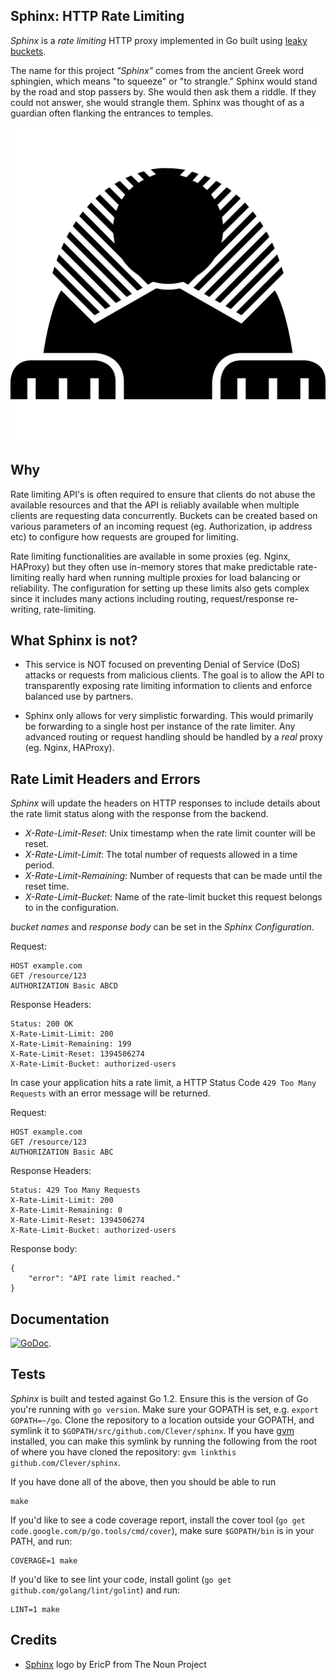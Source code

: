 ## Sphinx: HTTP Rate Limiting

_Sphinx_ is a _rate limiting_ HTTP proxy implemented in Go built using 
[leaky buckets](https://github.com/Clever/leakybucket).

The name for this project _"Sphinx"_ comes from the ancient Greek word sphingien, which means "to squeeze" or "to strangle." 
Sphinx would stand by the road and stop passers by. She would then ask them a riddle. If they could not answer, 
she would strangle them. Sphinx was thought of as a guardian often flanking the entrances to temples.

![Sphinx](logo.png)

## Why

Rate limiting API's is often required to ensure that clients do not abuse the available resources
and that the API is reliably available when multiple clients are requesting data concurrently. Buckets
can be created based on various parameters of an incoming request (eg. Authorization, ip address etc) to
configure how requests are grouped for limiting.

Rate limiting functionalities are available in some proxies (eg. Nginx, HAProxy) but they often use in-memory
stores that make predictable rate-limiting really hard when running multiple proxies for load balancing 
or reliability.  The configuration for setting up these limits also gets complex since it includes 
many actions including routing, request/response re-writing, rate-limiting.

## What Sphinx is not?

* This service is NOT focused on preventing Denial of Service (DoS)
attacks or requests from malicious clients. The goal is to allow the API to
transparently exposing rate limiting information to clients and enforce
balanced use by partners.

* Sphinx only allows for very simplistic forwarding. This would
primarily be forwarding to a single host per instance of the rate limiter. Any
advanced routing or request handling should be handled by a _real_ proxy (eg.
Nginx, HAProxy).


## Rate Limit Headers and Errors

_Sphinx_ will update the headers on HTTP responses to include details
about the rate limit status along with the response from the backend.

 - _X-Rate-Limit-Reset_: Unix timestamp when the rate limit counter will be reset.
 - _X-Rate-Limit-Limit_: The total number of requests allowed in a time period. 
 - _X-Rate-Limit-Remaining_: Number of requests that can be made until the reset time.
 - _X-Rate-Limit-Bucket_: Name of the rate-limit bucket this request belongs to in the configuration.

_bucket names_ and _response body_ can be set in the _Sphinx Configuration_.

Request:

    HOST example.com
    GET /resource/123
    AUTHORIZATION Basic ABCD

Response Headers:

    Status: 200 OK
    X-Rate-Limit-Limit: 200
    X-Rate-Limit-Remaining: 199
    X-Rate-Limit-Reset: 1394506274
    X-Rate-Limit-Bucket: authorized-users

In case your application hits a rate limit, a HTTP Status Code `429 Too Many
Requests` with an error message will be returned.

Request:

    HOST example.com
    GET /resource/123
    AUTHORIZATION Basic ABC

Response Headers:

    Status: 429 Too Many Requests
    X-Rate-Limit-Limit: 200
    X-Rate-Limit-Remaining: 0
    X-Rate-Limit-Reset: 1394506274
    X-Rate-Limit-Bucket: authorized-users

Response body:

    {
        "error": "API rate limit reached."
    }

## Documentation

[![GoDoc](https://godoc.org/github.com/Clever/leakybucket?status.png)](https://godoc.org/github.com/Clever/leakybucket).

## Tests

_Sphinx_ is built and tested against Go 1.2.
Ensure this is the version of Go you're running with `go version`.
Make sure your GOPATH is set, e.g. `export GOPATH=~/go`.
Clone the repository to a location outside your GOPATH, and symlink it to 
`$GOPATH/src/github.com/Clever/sphinx`.
If you have [gvm](https://github.com/moovweb/gvm) installed, you can 
make this symlink by running the following from the root of where you 
have cloned the repository: `gvm linkthis github.com/Clever/sphinx`.

If you have done all of the above, then you should be able to run

```
make
```

If you'd like to see a code coverage report, install the cover tool 
(`go get code.google.com/p/go.tools/cmd/cover`), make sure `$GOPATH/bin` 
is in your PATH, and run:

```
COVERAGE=1 make
```

If you'd like to see lint your code, install golint (`go get github.com/golang/lint/golint`) and run:

```
LINT=1 make
```

## Credits

* [Sphinx](http://thenounproject.com/term/sphinx/20572/) logo by EricP from The Noun Project
